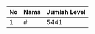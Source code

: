| No | Nama            | Jumlah Level |
|----|-----------------|--------------|
| 1  | #    |    5441        |
